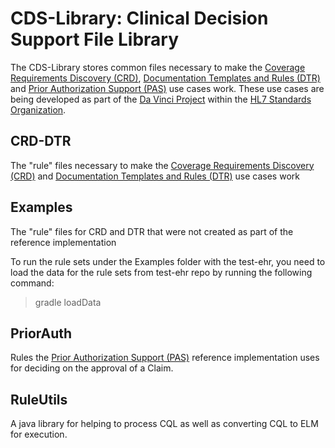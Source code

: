 # CDS-Library: Clinical Decision Support File Library
The CDS-Library stores common files necessary to make the [Coverage Requirements Discovery (CRD)](https://github.com/mcode/CRD), [Documentation Templates and Rules (DTR)](https://github.com/mcode/dtr) and [Prior Authorization Support (PAS)](https://github.com/HL7-DaVinci/prior-auth) use cases work. These use cases are being developed as part of the [Da Vinci Project](http://www.hl7.org/about/davinci/index.cfm?ref=common) within the [HL7 Standards Organization](http://www.hl7.org/).

## CRD-DTR
The "rule" files necessary to make the [Coverage Requirements Discovery (CRD)](https://github.com/mcode/CRD) and [Documentation Templates and Rules (DTR)](https://github.com/mcode/dtr) use cases work

## Examples
The "rule" files for CRD and DTR that were not created as part of the reference implementation

To run the rule sets under the Examples folder with the test-ehr, you need to load the data for the rule sets from test-ehr repo by running the following command:
>gradle loadData 

## PriorAuth
Rules the [Prior Authorization Support (PAS)](https://github.com/HL7-DaVinci/prior-auth) reference implementation uses for deciding on the approval of a Claim.

## RuleUtils
A java library for helping to process CQL as well as converting CQL to ELM for execution.
